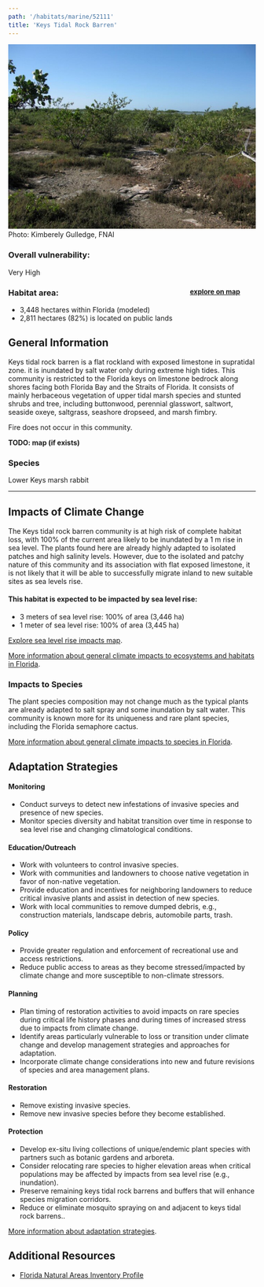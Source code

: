 ```yaml
---
path: '/habitats/marine/52111'
title: 'Keys Tidal Rock Barren'
---
```


<content-header icon="estuarine_marine_system_wide" title="Keys Tidal Rock Barren" subtitle="within Estuarine/Marine (system wide)">
</content-header>

<div id="TopSection">

<div class="header-photo"><img src="52111.jpg" alt="Photo for 52111"/>
<figcaption>Photo: Kimberely Gulledge, FNAI</figcaption></div>

<div>

### Overall vulnerability:

<div class="vulnerability vulnerability-extreme">Very High</div>

<h3>Habitat area: 
<a href="/habitats/marine/52111/map" style="float:right;font-size:smaller;margin-right: 2rem;">
<fa-icon name="map"></fa-icon>
explore on map
</a>
</h3>

-   3,448 hectares within Florida (modeled)
-   2,811 hectares (82%) is located on public lands

</div>
</div>

## General Information

Keys tidal rock barren is a flat rockland with exposed limestone in supratidal zone.  it is inundated by salt water only during extreme high tides.  This community is restricted to the Florida keys on limestone bedrock along shores facing both Florida Bay and the Straits of Florida.  It consists of mainly herbaceous vegetation of upper tidal marsh species and stunted shrubs and tree, including buttonwood, perennial glasswort, saltwort, seaside oxeye, saltgrass, seashore dropseed, and marsh fimbry. 

Fire does not occur in this community.



**TODO: map (if exists)**

### Species

Lower Keys marsh rabbit

<hr />

## Impacts of Climate Change

The Keys tidal rock barren community is at high risk of complete habitat loss, with 100% of the current area likely to be inundated by a 1 m rise in sea level.  The plants found here are already highly adapted to isolated patches and high salinity levels.  However, due to the isolated and patchy nature of this community and its association with flat exposed limestone, it is not likely that it will be able to successfully migrate inland to new suitable sites as sea levels rise.


#### This habitat is expected to be impacted by sea level rise:

- 3 meters of sea level rise: 100% of area (3,446 ha)
- 1 meter of sea level rise: 100% of area (3,445 ha)

[Explore sea level rise impacts map](/habitats/marine/52111/map).


[More information about general climate impacts to ecosystems and habitats in Florida](/impacts/habitats).

### Impacts to Species

The plant species composition may not change much as the typical plants are already adapted to salt spray and some inundation by salt water.  This community is known more for its uniqueness and rare plant species, including the Florida semaphore cactus.

[More information about general climate impacts to species in Florida](/impacts/species).



## Adaptation Strategies

#### Monitoring

- Conduct surveys to detect new infestations of invasive species and presence of new species.
- Monitor species diversity and habitat transition over time in response to sea level rise and changing climatological conditions.


#### Education/Outreach

- Work with volunteers to control invasive species.
- Work with communities and landowners to choose native vegetation in favor of non-native vegetation.
- Provide education and incentives for neighboring landowners to reduce critical invasive plants and assist in detection of new species.
- Work with local communities to remove dumped debris, e.g., construction materials, landscape debris, automobile parts, trash.


#### Policy

- Provide greater regulation and enforcement of recreational use and access restrictions.
- Reduce public access to areas as they become stressed/impacted by climate change and more susceptible to non-climate stressors.


#### Planning

- Plan timing of restoration activities to avoid impacts on rare species during critical life history phases and during times of increased stress due to impacts from climate change.
- Identify areas particularly vulnerable to loss or transition under climate change and develop management strategies and approaches for adaptation.
- Incorporate climate change considerations into new and future revisions of species and area management plans.


#### Restoration

- Remove existing invasive species.
- Remove new invasive species before they become established.


#### Protection

- Develop ex-situ living collections of unique/endemic plant species with partners such as botanic gardens and arboreta.
- Consider relocating rare species to higher elevation areas when critical populations may be affected by impacts from sea level rise (e.g., inundation).
- Preserve remaining keys tidal rock barrens and buffers that will enhance species migration corridors.
- Reduce or eliminate mosquito spraying on and adjacent to keys tidal rock barrens..




[More information about adaptation strategies](/strategies).

## Additional Resources

 - [Florida Natural Areas Inventory Profile](http://www.fnai.org/PDF/NC/Keys_Tidal_Rock_Barren_Final_2010.pdf)

